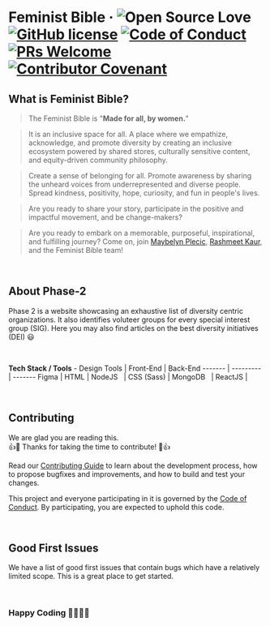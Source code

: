 # Feminist Bible &middot; ![Open Source Love](https://badges.frapsoft.com/os/v2/open-source.svg?v=103) [![GitHub license](https://img.shields.io/badge/license-MIT-blue.svg)](https://github.com/girlscript/feminist-bible-phase-2/blob/master/LICENSE) [![Code of Conduct](https://img.shields.io/badge/%E2%9D%A4-code%20of%20conduct-blue.svg)](https://github.com/girlscript/feminist-bible-phase-2) [![PRs Welcome](https://img.shields.io/badge/PRs-welcome-green.svg)](https://github.com/girlscript/feminist-bible-phase-2) [![Contributor Covenant](https://img.shields.io/badge/Contributor%20Covenant-v2.0%20adopted-ff69b4.svg)](code_of_conduct.md)


## What is Feminist Bible?

> The Feminist Bible is "**Made for all, by women.**"  

> It is an inclusive space for all. A place where we empathize, acknowledge, and promote diversity by creating an inclusive ecosystem powered by shared stores, culturally sensitive content, and equity-driven community philosophy.    

> Create a sense of belonging for all. 
Promote awareness by sharing the unheard voices from underrepresented and diverse people.  
Spread kindness, positivity, hope, curiosity, and fun in people's lives.

> Are you ready to share your story, participate in the positive and impactful movement, and be change-makers?

> Are you ready to embark on a memorable, purposeful, inspirational, and fulfilling journey? Come on, join [Maybelyn Plecic](https://www.linkedin.com/in/maybelynplecic), [Rashmeet Kaur](https://www.linkedin.com/in/kaurrashmeet27/), and the Feminist Bible team!

<br />

## About Phase-2 
Phase 2 is a website showcasing an exhaustive list of diversity centric organizations. It also identifies voluteer groups for every special interest group (SIG). Here you may also find articles on the best diversity initiatives (DEI) 😃

<br />

**Tech Stack / Tools** - 
Design Tools    | Front-End     | Back-End
-------         | ---------     | -------
Figma           | HTML          | NodeJS
&nbsp;          | CSS (Sass)    | MongoDB
&nbsp;          | ReactJS       | &nbsp;

<br />

## Contributing
We are glad you are reading this. <br />
👍🎉 Thanks for taking the time to contribute! 🎉👍

Read our [Contributing Guide]() to learn about the development process, how to propose bugfixes and improvements, and how to build and test your changes.

This project and everyone participating in it is governed by the [Code of Conduct](https://github.com/girlscript/feminist-bible-phase-2/blob/master/CODEOFCONDUCT.md). By participating, you are expected to uphold this code.

<br />

## Good First Issues
We have a list of good first issues that contain bugs which have a relatively limited scope. This is a great place to get started.

<br />

### Happy Coding 👩‍💻👩‍💻
